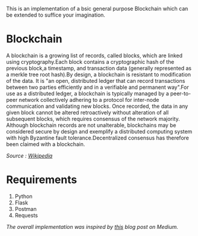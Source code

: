 This is an implementation of a bsic general purpose Blockchain which can be extended to suffice your imagination.

# Blockchain
A blockchain is a growing list of records, called blocks, which are linked using cryptography.Each block contains a cryptographic hash 
of the previous block,a timestamp, and transaction data (generally represented as a merkle tree root hash).By design, a blockchain is 
resistant to modification of the data. It is "an open, distributed ledger that can record transactions between two parties efficiently 
and in a verifiable and permanent way".For use as a distributed ledger, a blockchain is typically managed by a peer-to-peer network 
collectively adhering to a protocol for inter-node communication and validating new blocks. Once recorded, the data in any given block 
cannot be altered retroactively without alteration of all subsequent blocks, which requires consensus of the network majority. Although 
blockchain records are not unalterable, blockchains may be considered secure by design and exemplify a distributed computing system with 
high Byzantine fault tolerance.Decentralized consensus has therefore been claimed with a blockchain.

*Source : [Wikipedia](https://en.wikipedia.org/wiki/Blockchain)*


# Requirements
1. Python
2. Flask
3. Postman
4. Requests

*The overall implementation was inspired by [this](https://hackernoon.com/learn-blockchains-by-building-one-117428612f46) blog post on Medium.*
